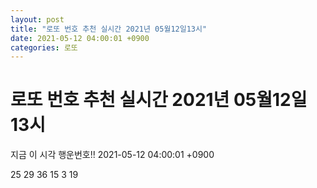 ```yaml
---
layout: post
title: "로또 번호 추천 실시간 2021년 05월12일13시"
date: 2021-05-12 04:00:01 +0900
categories: 로또
---
```


# 로또 번호 추천 실시간 2021년 05월12일13시

지금 이 시각 행운번호!! 2021-05-12 04:00:01 +0900

 25  29  36  15  3  19 

